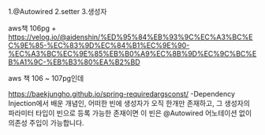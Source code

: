 1.@Autowired
2.setter
3.생성자

aws책 106pg + https://velog.io/@aidenshin/%ED%95%84%EB%93%9C%EC%A3%BC%EC%9E%85-%EC%83%9D%EC%84%B1%EC%9E%90-%EC%A3%BC%EC%9E%85%EB%B0%A9%EC%8B%9D%EC%9C%BC%EB%A1%9C-%EB%B3%80%EA%B2%BD


aws 책 106 ~ 107pg인데

https://baekjungho.github.io/spring-requiredargsconst/
-Dependency Injection에서 배운 개념인, 어떠한 빈에 생성자가 오직 한개만 존재하고, 그 생성자의 파라미터 타입이 빈으로 등록 가능한 존재이면 이 빈은 @Autowired 어노테이션 없이 의존성 주입이 가능합니다.
